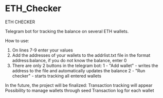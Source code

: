 # ETH_Checker
ETH CHECKER

Telegram bot for tracking the balance on several ETH wallets.

How to use:
1) On lines 7-9 enter your values
2) Add the addresses of your wallets to the addrlist.txt file in the format address:balance, if you do not know the balance, enter 0
3) There are only 2 buttons in the telegram bot:
    1 - "Add wallet" - writes the address to the file and automatically updates the balance
    2 - "Run checker" - starts tracking all entered wallets

In the future, the project will be finalized:
    Transaction tracking will appear
    Possibility to manage wallets through seed
    Transaction log for each wallet
